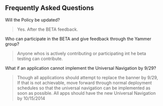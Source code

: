 ## Frequently Asked Questions

Will the Policy be updated?
> Yes. After the BETA feedback.

Who can participate in the BETA and give feedback through the Yammer group?
> Anyone whos is actively contributing or participating int he beta testing can contribute.

What if an application cannot implement the Universal Navigation by 9/29?
> Though all applications should attempt to replace the banner by 9/29, If that is not achievable, move forward through normal deployment schedules so that the universal navigation can be implemented as soon as possible.  All apps should have the new Universal Navigation by 10/15/2014
